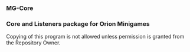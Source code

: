 ### MG-Core

### Core and Listeners package for Orion Minigames
Copying of this program is not allowed unless permission is granted from the Repository Owner.
